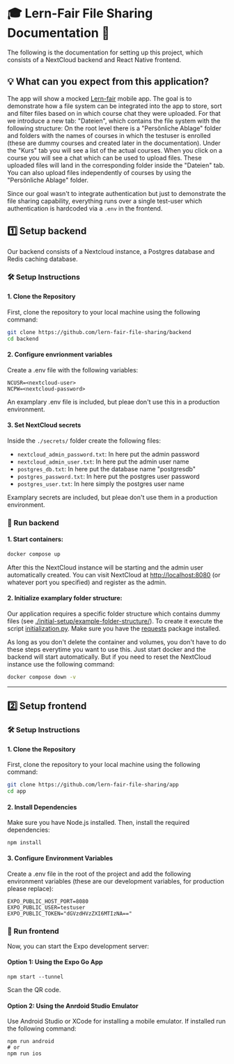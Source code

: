 # 🎓 Lern-Fair File Sharing Documentation 🚀

The following is the documentation for setting up this project, which consists of a NextCloud backend and React Native frontend.

## 💡 What can you expect from this application?
The app will show a mocked [Lern-fair](https://www.lern-fair.de/) mobile app. The goal is to demonstrate how a file system can be integrated into the app to store, sort and filter files based on in which course chat they were uploaded.
For that we introduce a new tab: "Dateien", which contains the file system with the following structure: On the root level there is a "Persönliche Ablage" folder and
folders with the names of courses in which the testuser is enrolled (these are dummy courses and created later in the documentation). Under the "Kurs" tab you will see a list of the actual courses.
When you click on a course you will see a chat which can be used to upload files. These uploaded files will land in the corresponding folder inside the "Dateien" tab. You can also upload files independently of courses
by using the "Persönliche Ablage" folder.

Since our goal wasn't to integrate authentication but just to demonstrate the file sharing capability, everything runs over a single test-user which authentication is hardcoded via a ``.env`` in the frontend.

## 1️⃣ Setup backend
Our backend consists of a Nextcloud instance, a Postgres database and Redis caching database.

### 🛠️ Setup Instructions
#### 1. Clone the Repository
First, clone the repository to your local machine using the following command:
```bash
git clone https://github.com/lern-fair-file-sharing/backend
cd backend
```

#### 2. Configure envrionment variables
Create a .env file with the following variables:
```
NCUSR=<nextcloud-user>
NCPW=<nextcloud-password>
```
An examplary .env file is included, but pleae don't use this in a production environment.

#### 3. Set NextCloud secrets
Inside the ``./secrets/`` folder create the following files:
- ``nextcloud_admin_password.txt``: In here put the admin password
- ``nextcloud_admin_user.txt``: In here put the admin user name
- ``postgres_db.txt``: In here put the database name "postgresdb"
- ``postgres_password.txt``: In here put the postgres user password
- ``postgres_user.txt``: In here simply the postgres user name

Examplary secrets are included, but pleae don't use them in a production environment.

### 🚀 Run backend
#### 1. Start containers:
```bash
docker compose up
```
After this the NextCloud instance will be starting and the admin user automatically created.
You can visit NextCloud at [http://localhost:8080](http://localhost:8080) (or whatever port you specified) and register as the admin.
   
#### 2. Initialize examplary folder structure:
Our application requires a specific folder structure which contains dummy files (see [./initial-setup/example-folder-structure/](https://github.com/lern-fair-file-sharing/backend/tree/master/inital-setup/example-folder-structure)). To create it execute the script [initialization.py](https://github.com/lern-fair-file-sharing/backend/blob/master/initialization.py). Make sure you have the [requests](https://pypi.org/project/requests/) package installed.

As long as you don't delete the container and volumes, you don't have to do these steps everytime you want to use this. Just start docker and the backend will start automatically. But if you need to reset the NextCloud instance use the following command:
```bash
docker compose down -v
```

---

## 2️⃣ Setup frontend

### 🛠️ Setup Instructions
#### 1. Clone the Repository
First, clone the repository to your local machine using the following command:
```bash
git clone https://github.com/lern-fair-file-sharing/app
cd app
```
#### 2. Install Dependencies
Make sure you have Node.js installed. Then, install the required dependencies:
```
npm install
```
#### 3. Configure Environment Variables
Create a .env file in the root of the project and add the following environment variables (these are our development variables, for production please replace):
```env
EXPO_PUBLIC_HOST_PORT=8080
EXPO_PUBLIC_USER=testuser
EXPO_PUBLIC_TOKEN="dGVzdHVzZXI6MTIzNA=="
```

### 🚀 Run frontend
Now, you can start the Expo development server:

#### Option 1: Using the Expo Go App
```
npm start --tunnel
```
Scan the QR code.

#### Option 2: Using the Anrdoid Studio Emulator
Use Android Studio or XCode for installing a mobile emulator. If installed run the following command:
```
npm run android
# or
npm run ios
```
